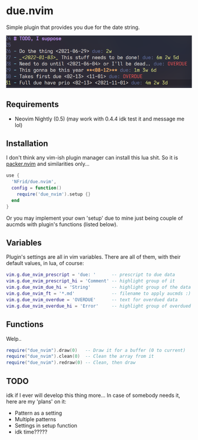 # due.nvim

Simple plugin that provides you due for the date string.

![Example](img/ex.png)

## Requirements

- Neovim Nightly (0.5) (may work with 0.4.4 idk test it and message me lol)

## Installation

I don't think any vim-ish plugin manager can install this lua shit. So it is
[packer.nvim](https://github.com/wbthomason/packer.nvim) and similarities only...

```lua
use {
  'NFrid/due.nvim',
  config = function()
    require('due_nvim').setup {}
  end
}
```

Or you may implement your own 'setup' due to mine just being couple of aucmds
with plugin's functions (listed below).

## Variables

Plugin's settings are all in vim variables. There are all of them, with their
default values, in lua, of course:

```lua
vim.g.due_nvim_prescript = 'due: '      -- prescript to due data
vim.g.due_nvim_prescript_hi = 'Comment' -- highlight group of it
vim.g.due_nvim_due_hi = 'String'        -- highlight group of the data itself
vim.g.due_nvim_ft = '*.md'              -- filename to apply aucmds :)
vim.g.due_nvim_overdue = 'OVERDUE'      -- text for overdued data
vim.g.due_nvim_overdue_hi = 'Error'     -- highlight group of overdued
```

## Functions

Welp..

```lua
require("due_nvim").draw(0)   -- Draw it for a buffer (0 to current)
require("due_nvim").clean(0)  -- Clean the array from it
require("due_nvim").redraw(0) -- Clean, then draw
```

## TODO

idk if I ever will develop this thing more... In case of somebody needs it, here
are my 'plans' on it:

- Pattern as a setting
- Multiple patterns
- Settings in setup function
- idk time?????
